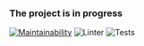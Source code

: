 ### The project is in progress

[![Maintainability](https://api.codeclimate.com/v1/badges/194c0e2bacb699495fcf/maintainability)](https://codeclimate.com/github/Bohdan2241/lolchamps/maintainability)
![Linter](https://github.com/bohdanyezhlov/lolchamps/actions/workflows/linter.yml/badge.svg)
![Tests](https://github.com/bohdanyezhlov/lolchamps/actions/workflows/tests.yml/badge.svg)
